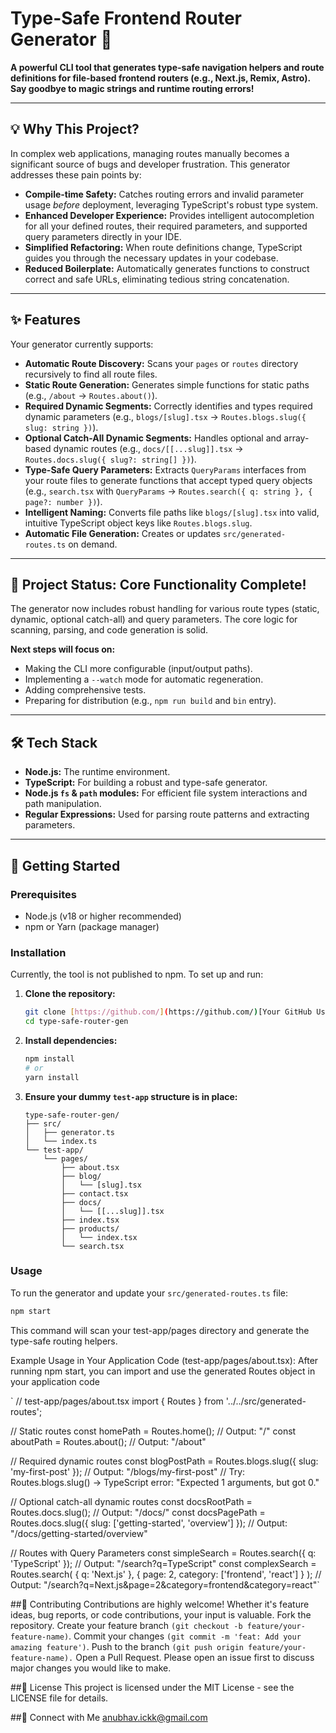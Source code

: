 # Type-Safe Frontend Router Generator 🚀

**A powerful CLI tool that generates type-safe navigation helpers and route definitions for file-based frontend routers (e.g., Next.js, Remix, Astro). Say goodbye to magic strings and runtime routing errors!**

---

## 💡 Why This Project?

In complex web applications, managing routes manually becomes a significant source of bugs and developer frustration. This generator addresses these pain points by:

* **Compile-time Safety:** Catches routing errors and invalid parameter usage *before* deployment, leveraging TypeScript's robust type system.
* **Enhanced Developer Experience:** Provides intelligent autocompletion for all your defined routes, their required parameters, and supported query parameters directly in your IDE.
* **Simplified Refactoring:** When route definitions change, TypeScript guides you through the necessary updates in your codebase.
* **Reduced Boilerplate:** Automatically generates functions to construct correct and safe URLs, eliminating tedious string concatenation.

---

## ✨ Features

Your generator currently supports:

* **Automatic Route Discovery:** Scans your `pages` or `routes` directory recursively to find all route files.
* **Static Route Generation:** Generates simple functions for static paths (e.g., `/about` -> `Routes.about()`).
* **Required Dynamic Segments:** Correctly identifies and types required dynamic parameters (e.g., `blogs/[slug].tsx` -> `Routes.blogs.slug({ slug: string })`).
* **Optional Catch-All Dynamic Segments:** Handles optional and array-based dynamic routes (e.g., `docs/[[...slug]].tsx` -> `Routes.docs.slug({ slug?: string[] })`).
* **Type-Safe Query Parameters:** Extracts `QueryParams` interfaces from your route files to generate functions that accept typed query objects (e.g., `search.tsx` with `QueryParams` -> `Routes.search({ q: string }, { page?: number })`).
* **Intelligent Naming:** Converts file paths like `blogs/[slug].tsx` into valid, intuitive TypeScript object keys like `Routes.blogs.slug`.
* **Automatic File Generation:** Creates or updates `src/generated-routes.ts` on demand.

---

## 🚧 Project Status: Core Functionality Complete!

The generator now includes robust handling for various route types (static, dynamic, optional catch-all) and query parameters. The core logic for scanning, parsing, and code generation is solid.

**Next steps will focus on:**
* Making the CLI more configurable (input/output paths).
* Implementing a `--watch` mode for automatic regeneration.
* Adding comprehensive tests.
* Preparing for distribution (e.g., `npm run build` and `bin` entry).

---

## 🛠️ Tech Stack

* **Node.js:** The runtime environment.
* **TypeScript:** For building a robust and type-safe generator.
* **Node.js `fs` & `path` modules:** For efficient file system interactions and path manipulation.
* **Regular Expressions:** Used for parsing route patterns and extracting parameters.

---

## 🚀 Getting Started

### Prerequisites

* Node.js (v18 or higher recommended)
* npm or Yarn (package manager)

### Installation

Currently, the tool is not published to npm. To set up and run:

1.  **Clone the repository:**
    ```bash
    git clone [https://github.com/](https://github.com/)[Your GitHub Username]/type-safe-router-gen.git
    cd type-safe-router-gen
    ```
2.  **Install dependencies:**
    ```bash
    npm install
    # or
    yarn install
    ```
3.  **Ensure your dummy `test-app` structure is in place:**
    ```
    type-safe-router-gen/
    ├── src/
    │   ├── generator.ts
    │   └── index.ts
    └── test-app/
        └── pages/
            ├── about.tsx
            ├── blog/
            │   └── [slug].tsx
            ├── contact.tsx
            ├── docs/
            │   └── [[...slug]].tsx
            ├── index.tsx
            ├── products/
            │   └── index.tsx
            └── search.tsx
    ```

### Usage

To run the generator and update your `src/generated-routes.ts` file:

```bash
npm start
```

This command will scan your test-app/pages directory and generate the type-safe routing helpers.

Example Usage in Your Application Code (test-app/pages/about.tsx):
After running npm start, you can import and use the generated Routes object in your application code

`
// test-app/pages/about.tsx
import { Routes } from '../../src/generated-routes';

// Static routes
const homePath = Routes.home();             // Output: "/"
const aboutPath = Routes.about();           // Output: "/about"

// Required dynamic routes
const blogPostPath = Routes.blogs.slug({ slug: 'my-first-post' });
// Output: "/blogs/my-first-post"
// Try: Routes.blogs.slug() -> TypeScript error: "Expected 1 arguments, but got 0."

// Optional catch-all dynamic routes
const docsRootPath = Routes.docs.slug(); // Output: "/docs/"
const docsPagePath = Routes.docs.slug({ slug: ['getting-started', 'overview'] });
// Output: "/docs/getting-started/overview"

// Routes with Query Parameters
const simpleSearch = Routes.search({ q: 'TypeScript' });
// Output: "/search?q=TypeScript"
const complexSearch = Routes.search(
  { q: 'Next.js' },
  { page: 2, category: ['frontend', 'react'] }
);
// Output: "/search?q=Next.js&page=2&category=frontend&category=react"`

##👋 Contributing
Contributions are highly welcome! Whether it's feature ideas, bug reports, or code contributions, your input is valuable.
Fork the repository.
Create your feature branch `(git checkout -b feature/your-feature-name)`.
Commit your changes `(git commit -m 'feat: Add your amazing feature')`.
Push to the branch `(git push origin feature/your-feature-name).`
Open a Pull Request.
Please open an issue first to discuss major changes you would like to make.

##📄 License
This project is licensed under the MIT License - see the LICENSE file for details.

##🤝 Connect with Me
anubhav.ickk@gmail.com